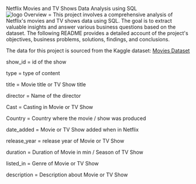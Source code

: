 Netflix Movies and TV Shows Data Analysis using SQL  
![logo](https://github.com/user-attachments/assets/8b9ef35d-6226-4524-b4e1-3f63ec110d31)
Overview = 
This project involves a comprehensive analysis of Netflix's movies and TV shows data using SQL. The goal is to extract valuable insights and answer various business questions based on the dataset. The following README provides a detailed account of the project's objectives, business problems, solutions, findings, and conclusions.

The data for this project is sourced from the Kaggle dataset: [Movies Dataset](https://www.kaggle.com/datasets/shivamb/netflix-shows?resource=download)

show_id = id of the show

type = type of content

title = Movie title or TV Show title

director = Name of the director

Cast = Casting in Movie or TV Show

Country = Country where the movie / show was produced

date_added = Movie or TV Show added when in Netflix

release_year = release year of Movie or TV Show

duration = Duration of Movie in min / Season of TV Show

listed_in = Genre of Movie or TV Show

description = Description about Movie or TV Show
